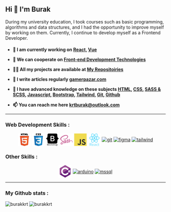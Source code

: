 <h2 align="left">Hi 👋 I'm Burak</h2>
<p align="left">During my university education, I took courses such as basic programming, algorithms and data structures, and I had the opportunity to improve myself by working on them. Currently, I continue to develop myself as a Frontend Developer.</p>

 <h4 align="left"Learn about me ;</h4>
  
- 🌱 I am currently working on [**React**](https://reactjs.org), [**Vue**](https://vuejs.org)
  
- 🤝 We can cooperate on [**Front-end Development Technologies**](https://roadmap.sh/frontend)  
  
- 👨‍💻 All my projects are available at **<a href="https://github.com/burakkrt?tab=repositories" target="_blank" rel="noreferrer">My Repositoiries</a>**
  
- 📝 I write articles regularly **<a href="https://gamerpazar.com/blog/oyun-haberleri" target="blank">gamerpazar.com</a>**
  
- 💬 I have advanced knowledge on these subjects [**HTML**](https://html.com), [**CSS**](https://developer.mozilla.org/en-US/docs/Web/CSS), [**SASS & SCSS**](https://sass-lang.com), [**Javascript**](https://www.javascript.com), [**Bootstrap**](https://getbootstrap.com), [**Tailwind**](https://tailwindui.com), [**Git**](https://git-scm.com), [**Github**](https://github.com)
  
- 📫 You can reach me here **krtburak@outlook.com**

<hr/>

<h3 align="left">Web Development Skills :  </h3>
<p align="center">
<a href="https://www.w3.org/html/" target="_blank" rel="noreferrer"> <img align="center" src="https://raw.githubusercontent.com/devicons/devicon/master/icons/html5/html5-original-wordmark.svg" alt="html5" width="40" height="40"/></a> <a href="https://www.w3schools.com/css/" target="_blank" rel="noreferrer"> <img align="center" src="https://raw.githubusercontent.com/devicons/devicon/master/icons/css3/css3-original-wordmark.svg" alt="css3" width="40" height="40"/></a> <a href="https://getbootstrap.com" target="_blank" rel="noreferrer"> <img align="center" src="https://raw.githubusercontent.com/devicons/devicon/master/icons/bootstrap/bootstrap-plain-wordmark.svg" alt="bootstrap" width="40" height="40"/></a> <a href="https://sass-lang.com" target="_blank" rel="noreferrer"> <img align="center" src="https://raw.githubusercontent.com/devicons/devicon/master/icons/sass/sass-original.svg" alt="sass" width="40" height="40"/></a> <a href="https://developer.mozilla.org/en-US/docs/Web/JavaScript" target="_blank" rel="noreferrer"> <img align="center" src="https://raw.githubusercontent.com/devicons/devicon/master/icons/javascript/javascript-original.svg" alt="javascript" width="40" height="40"/></a> <a href="https://reactjs.org/" target="_blank" rel="noreferrer"> <img align="center" src="https://raw.githubusercontent.com/devicons/devicon/master/icons/react/react-original-wordmark.svg" alt="react" width="40" height="40"/></a> <a href="https://git-scm.com/" target="_blank" rel="noreferrer"> <img align="center" src="https://www.vectorlogo.zone/logos/git-scm/git-scm-icon.svg" alt="git" width="40" height="40"/></a> <a href="https://www.figma.com/" target="_blank" rel="noreferrer"><img align="center" src="https://www.vectorlogo.zone/logos/figma/figma-icon.svg" alt="figma" width="40" height="40"/></a> <a href="https://tailwindcss.com/" target="_blank" rel="noreferrer"> <img align="center" src="https://www.vectorlogo.zone/logos/tailwindcss/tailwindcss-icon.svg" alt="tailwind" width="40" height="40"/></a> </p>

<h3 align="left">Other Skills : </h3>
<p align="center">
<a href="https://www.w3schools.com/cs/" target="_blank" rel="noreferrer"> <img align="center" src="https://raw.githubusercontent.com/devicons/devicon/master/icons/csharp/csharp-original.svg" alt="csharp" width="40" height="40"/></a> <a href="https://www.arduino.cc/" target="_blank" rel="noreferrer"> <img align="center" src="https://cdn.worldvectorlogo.com/logos/arduino-1.svg" alt="arduino" width="40" height="40"/></a> <a align="center" href="https://www.microsoft.com/en-us/sql-server" target="_blank" rel="noreferrer"> <img align="center" src="https://www.svgrepo.com/show/303229/microsoft-sql-server-logo.svg" alt="mssql" width="40" height="40"/></a></p>

<hr/>
<h3 align="left">My Github stats :</h3>
<img src="https://github-readme-stats.vercel.app/api/top-langs?username=burakkrt&show_icons=true&theme=dark&locale=en&layout=compact" alt="burakkrt" />
  
<img src="https://github-readme-stats.vercel.app/api?username=burakkrt&show_icons=true&theme=dark&title_color=ff0000&text_color=ffffff&cache_seconds=1800&locale=tr" alt="burakkrt" />
